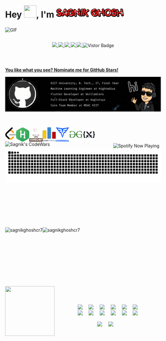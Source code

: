 <h1>Hey <img src="https://media.giphy.com/media/hvRJCLFzcasrR4ia7z/giphy.gif" height="40px" width="40px">, I'm <img src="https://github.com/sagnikghoshcr7/images/blob/master/Profile%20Readme/My%20Name%20Gif.gif" height="30px" width="220px"></h1>
<div>
  <img align="middle" alt="GIF" src="https://readme-typing-svg.herokuapp.com?lines=I'm+a+Developer;I'm+an+App+Developer;I'm+a+MERN+Developer;I'm+a++Freelancer;I+am+a+Machine+Learning+Enthusiast"/>
</div>
<br />
<div>
  <p align="middle">
  <a href="https://www.linkedin.com/in/sagnikghoshcr7">
  <img src="https://img.shields.io/badge/Linkedin-blue?style=flat&logo=linkedin&labelColor=blue">
  </a>
  <a href="mailto:sagnikghoshmandra@gmail.com?subject=Hello%20Sagnik,%20From%20Github">
  <img src="https://img.shields.io/badge/-Gmail-%23db483b?style=flat&logo=Gmail&labelColor=red&logoColor=white">
  </a>
  <a href="https://www.facebook.com/sagnikghoshcr7">
  <img src="https://img.shields.io/badge/-Facebook-%230d8bf1?style=flat&logo=Facebook&logoColor=white">
  </a>
  <a href="https://www.instagram.com/sagnikghoshcr7">
  <img src="https://img.shields.io/badge/-Instagram-%23E4405F?style=flat&logo=Instagram&logoColor=white">
  </a>
  <a href="https://twitter.com/Sagnikghoshcr7">
  <img src="https://img.shields.io/badge/-Twitter-%231a91da?style=flat&logo=Twitter&logoColor=white">
  </a>
  <a target="_blank"><img src="https://visitor-badge.glitch.me/badge?page_id=sagnikghoshcr7.sagnikghoshcr7" alt="Vistor Badge"></a>
  </p>
</div>

<br />
<br />

[**You like what you see? Nominate me for GitHub Stars!**](https://stars.github.com/nominate/)
<div>
  <img align="middle" alt="GIF" src="https://github.com/sagnikghoshcr7/images/blob/master/Profile%20Readme/Readme%20Header.gif"/>
</div>

<!-- <div>
  <img align="right" alt="GIF" height="300px" src="https://github.com/sagnikghoshcr7/images/blob/master/Profile%20Readme/Readme%20Header.gif"/>
</div> -->

<!-- <div>
[<img src="https://now-playing-vmk56a653q0yly06o3lmgi3g0.vercel.app/api/spotify-playing" alt="Sagnik Spotify Playing" width="350" />](https://open.spotify.com/playlist/6DDPsthhJTWi0Tnes8kXFo)
</div> -->

<br />
<br />
<br />

<div>
<a href="https://leetcode.com/sagnikghoshcr7/">
  <img align="left" alt="Sagnik's Leetcode" height="40px" width="35px" src="https://github.com/sagnikghoshcr7/images/blob/master/LeetCode_logo.png" />
</a>
<a href="https://www.hackerrank.com/sagnikghoshmand1/">
  <img align="left" alt="Sagnik's HackerRank" height="46px" width="43px" src="https://github.com/sagnikghoshcr7/images/blob/master/HackerRank.png" />
</a>
<a href="https://www.codechef.com/users/sagnikghoshcr7/">
  <img align="left" alt="Sagnik's CodeChef" height="46px" width="43px" src="https://github.com/sagnikghoshcr7/images/blob/master/CodeChef%20Logo.png" />
</a>
<a href="https://codeforces.com/profile/sagnikghoshcr7/">
  <img align="left" alt="Sagnik's CodeForces" height="46px" width="43px" src="https://github.com/sagnikghoshcr7/images/blob/master/CodeForces%20Logo.png" />
</a>
<a href="https://app.codesignal.com/profile/sagnikghoshcr7/">
  <img align="left" alt="Sagnik's CodeSignal" height="46px" width="43px" src="https://github.com/sagnikghoshcr7/images/blob/master/codesignal_logo.png" />
</a>
<a href="https://auth.geeksforgeeks.org/user/sagnikghoshcr7/practice/">
  <img align="left" alt="Sagnik's GeeksforGeeks" height="46px" width="43px" src="https://github.com/sagnikghoshcr7/images/blob/master/GeeksforGeeks%20logo.png" />
</a>
<a href="https://cssbattle.dev/player/sagnikghoshcr7/">
  <img align="left" alt="Sagnik's CSSBattle" height="46px" width="43px" src="https://github.com/sagnikghoshcr7/images/blob/master/CSSBattle.png" />
</a>
<a href="https://www.codewars.com/users/sagnikghoshcr7">
  <img align="left" width="350px" alt="Sagnik's CodeWars" src="https://www.codewars.com/users/sagnikghoshcr7/badges/large" />
</a>
</div>

<br />
<br />
<br />

<div>
<a href="https://open.spotify.com/embed/playlist/6DDPsthhJTWi0Tnes8kXFo">
  <img align="left" alt="Spotify Now Playing" src="https://spotify-git-master.sagnikghoshcr7.vercel.app/api/spotify" />
</a>
</div>

<div>
  <img align="left" alt="GIF" src="https://github.com/sagnikghoshcr7/images/blob/master/Profile%20Readme/github-contribution-grid-snake.svg"/>
</div>

<br />
<br />
<br />
<br />
<br />
<br />
<br />
<br />
<br />
<br />
<br />
<br />

<div>
<br />
<br />
<br />
<br />
<!-- <p align="center">
<img align="left" height="200" src="https://github-readme-stats.vercel.app/api?username=sagnikghoshcr7&theme=onedark" alt="sagnikghoshcr7"/> 
<img align="left" height="200" width="230" src="https://github-readme-stats.vercel.app/api/top-langs/?username=sagnikghoshcr7&hide=css&theme=nord" alt="sagnikghoshcr7" /> -->
<img align="left" height="190" src="https://readme-stats.clckblog.space/api?username=sagnikghoshcr7&theme=onedark" alt="sagnikghoshcr7"/> 
<img align="left" height="190" width="230" src="https://readme-stats.clckblog.space/api/top-langs/?username=sagnikghoshcr7&hide=css&theme=nord" alt="sagnikghoshcr7" />
<img align="left" src="https://octodex.github.com/images/daftpunktocat-thomas.gif" height="160px" width="160px">
<!-- <img src="https://octodex.github.com/images/daftpunktocat-guy.gif" height="160px" width="160px"> -->
</p>
</div>

<br />
<br />
<br />
<br />
<br />
<br />
<br />
<br />
<br />
<br />
<br />
<br />
<br />

<p align="center">
  <img src="https://img.shields.io/badge/-React-black?style=for-the-badge&logo=react" />&nbsp;&nbsp;&nbsp;&nbsp;
  <img src="https://img.shields.io/badge/-JavaScript-black?style=for-the-badge&logo=javascript" />&nbsp;&nbsp;&nbsp;&nbsp;
  <img src="https://img.shields.io/badge/-Angular-black?style=for-the-badge&logo=angular&logoColor=ff0000" />&nbsp;&nbsp;&nbsp;&nbsp;
<!--   <img src="https://img.shields.io/badge/-TypeScript-007ACC?style=for-the-badge&logo=typescript" />&nbsp;&nbsp;&nbsp;&nbsp; -->
  <img src="https://img.shields.io/badge/-Flask-black?style=for-the-badge&logo=flask" />&nbsp;&nbsp;&nbsp;&nbsp;
  <img src="https://img.shields.io/badge/-Python-black?style=for-the-badge&logo=Python" />&nbsp;&nbsp;&nbsp;&nbsp;
  <img src="https://img.shields.io/badge/-Flutter-black?style=for-the-badge&logo=Flutter&logoColor=007afb" />
  <br/>
<!--   <img src="https://img.shields.io/badge/-Dart-black?style=for-the-badge&logo=dart&logoColor=007afb" />&nbsp;&nbsp;&nbsp;&nbsp; -->
  <img src="https://img.shields.io/badge/-Nodejs-black?style=for-the-badge&logo=Node.js" />&nbsp;&nbsp;&nbsp;&nbsp;
  <img src="https://img.shields.io/badge/-HTML5-E34F26?style=for-the-badge&logo=html5&logoColor=white" />&nbsp;&nbsp;&nbsp;&nbsp;
  <img src="https://img.shields.io/badge/-CSS3-1572B6?style=for-the-badge&logo=css3" />&nbsp;&nbsp;&nbsp;&nbsp;
  <img src="https://img.shields.io/badge/-MongoDB-black?style=for-the-badge&logo=mongodb" />&nbsp;&nbsp;&nbsp;&nbsp;
  <img src="https://img.shields.io/badge/-Git-black?style=for-the-badge&logo=git" />&nbsp;&nbsp;&nbsp;&nbsp;
  <img src="https://img.shields.io/badge/-GitHub-181717?style=for-the-badge&logo=github" />
  <br/>
  <br/>
  <img src="https://img.shields.io/badge/OS-Ubuntu%2020.04%20LTS-informational?style=for-the-badge&logo=ubuntu&logoColor=white" />&nbsp;&nbsp;&nbsp;&nbsp;
  <img src="https://img.shields.io/badge/Editor-VSCode-blue?style=for-the-badge&logo=visual-studio-code&logoColor=white" />&nbsp;&nbsp;&nbsp;&nbsp;
  <br/>
  <br/>
</p>
